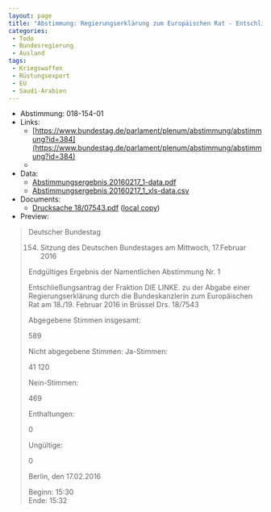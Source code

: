 ```yaml
---
layout: page
title: "Abstimmung: Regierungserklärung zum Europäischen Rat - Entschließungsantrag"
categories:
 - Todo
 - Bundesregierung
 - Ausland
tags:
 - Kriegswaffen
 - Rüstungsexport
 - EU
 - Saudi-Arabien
---
```


* Abstimmung: 018-154-01
* Links: 
    * [https://www.bundestag.de/parlament/plenum/abstimmung/abstimmung?id=384](https://www.bundestag.de/parlament/plenum/abstimmung/abstimmung?id=384)
    * 
* Data: 
    * [Abstimmungsergebnis 20160217_1-data.pdf](/res/abstimmungsliste/20160217_1-data.pdf)
    * [Abstimmungsergebnis 20160217_1_xls-data.csv](/res/abstimmungsliste/analyses/20160217_1_xls-data.csv)
* Documents: 
    * [Drucksache 18/07543.pdf](http://dip21.bundestag.de/dip21/btd/18/075/1807543.pdf) ([local copy](/res/abstimmungsdaten/018-154-01/1807543.pdf))
* Preview: 
> Deutscher Bundestag
> 
> 154. Sitzung des Deutschen Bundestages
> am Mittwoch, 17.Februar 2016
> 
> Endgültiges Ergebnis der Namentlichen Abstimmung Nr. 1
> 
> Entschließungsantrag der Fraktion DIE LINKE.
> zu der Abgabe einer Regierungserklärung durch die Bundeskanzlerin zum Europäischen
> Rat am 18./19. Februar 2016 in Brüssel
> Drs. 18/7543
> 
> Abgegebene Stimmen insgesamt:
> 
> 589
> 
> Nicht abgegebene Stimmen:
> Ja-Stimmen:
> 
> 41
> 120
> 
> Nein-Stimmen:
> 
> 469
> 
> Enthaltungen:
> 
> 0
> 
> Ungültige:
> 
> 0
> 
> Berlin, den 17.02.2016
> 
> Beginn: 15:30  
> Ende: 15:32
